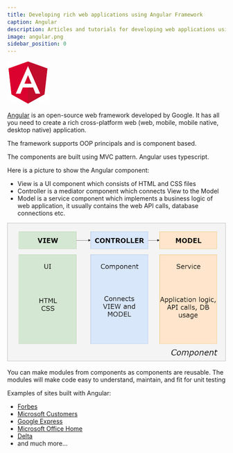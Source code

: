 ```yaml
---
title: Developing rich web applications using Angular Framework
caption: Angular
description: Articles and tutorials for developing web applications using modern Angular framework
image: angular.png
sidebar_position: 0
---
```

![Angular logo](angular.png)

[Angular](https://angular.io/) is an open-source web framework developed by Google. It has all you need to create a rich cross-platform web (web, mobile, mobile native, desktop native) application.

The framework supports OOP principals and is component based.

The components are built using MVC pattern. Angular uses typescript.

Here is a picture to show the Angular component:

* View is a UI component which consists of HTML and CSS files
* Controller is a mediator component which connects View to the Model
* Model is a service component which implements a business logic of web application, it usually contains the web API calls, database connections etc.

![Angular components](angular-components.png)

You can make modules from components as components are reusable. The modules will make code easy to understand, maintain, and fit for unit testing

Examples of sites built with Angular:

* [Forbes](https://www.forbes.com)
* [Microsoft Customers](https://customers.microsoft.com/en-us)
* [Google Express](https://express.google.com/)
* [Microsoft Office Home](https://www.office.com/apps?auth=2)
* [Delta](https://www.delta.com/)
* and much more...
